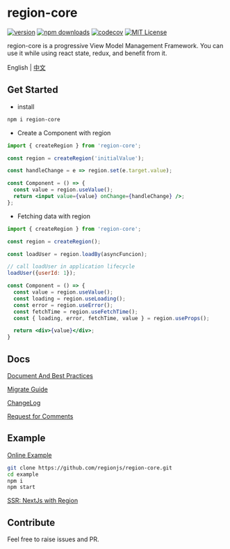 # region-core

[![version](https://img.shields.io/npm/v/region-core.svg?style=flat-square)](http://npm.im/region-core)
[![npm downloads](https://img.shields.io/npm/dm/region-core.svg?style=flat-square)](https://www.npmjs.com/package/region-core)
[![codecov](https://codecov.io/gh/regionjs/region-core/branch/develop/graph/badge.svg)](https://codecov.io/gh/regionjs/region-core)
[![MIT License](https://img.shields.io/npm/l/region-core.svg?style=flat-square)](http://opensource.org/licenses/MIT)

region-core is a progressive View Model Management Framework. You can use it while using react state, redux, and benefit from it.

English | [中文](https://github.com/regionjs/region-core/blob/master/docs/README-zh_CN.md)

## Get Started

- install

```bash
npm i region-core
```

- Create a Component with region

```jsx harmony
import { createRegion } from 'region-core';

const region = createRegion('initialValue');

const handleChange = e => region.set(e.target.value);

const Component = () => {
  const value = region.useValue();
  return <input value={value} onChange={handleChange} />;
};
```

- Fetching data with region

```jsx harmony
import { createRegion } from 'region-core';

const region = createRegion();

const loadUser = region.loadBy(asyncFuncion);

// call loadUser in application lifecycle
loadUser({userId: 1});

const Component = () => {
  const value = region.useValue();
  const loading = region.useLoading();
  const error = region.useError();
  const fetchTime = region.useFetchTime();
  const { loading, error, fetchTime, value } = region.useProps();

  return <div>{value}</div>;
}
```

## Docs

[Document And Best Practices](https://github.com/regionjs/region-core/blob/master/docs/Document.md)

[Migrate Guide](https://github.com/regionjs/region-core/blob/master/docs/Migrate.md)

[ChangeLog](https://github.com/regionjs/region-core/blob/master/docs/CHANGELOG.md)

[Request for Comments](https://github.com/regionjs/rfcs/issues)

## Example

[Online Example](https://regionjs.github.io/region-core/)

```bash
git clone https://github.com/regionjs/region-core.git
cd example
npm i
npm start
```

[SSR: NextJs with Region](https://codesandbox.io/s/region-ssr-6xprd)

## Contribute

Feel free to raise issues and PR.
